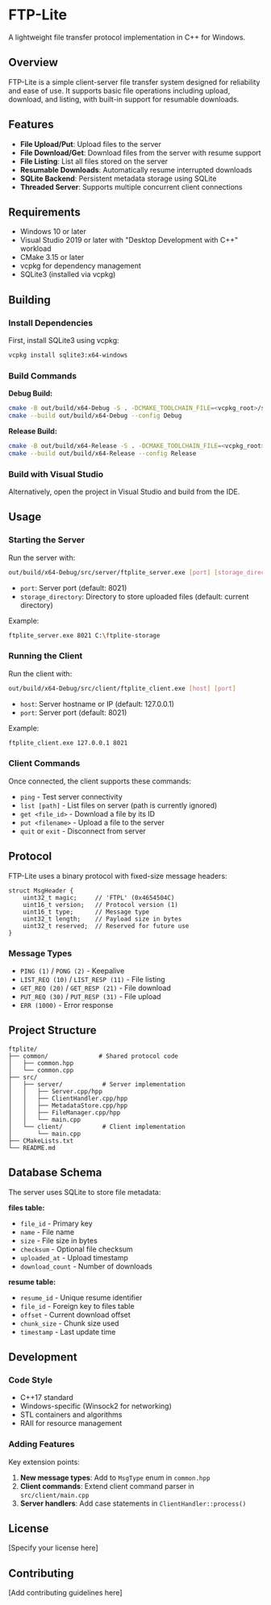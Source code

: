 # FTP-Lite

A lightweight file transfer protocol implementation in C++ for Windows.

## Overview

FTP-Lite is a simple client-server file transfer system designed for reliability and ease of use. It supports basic file operations including upload, download, and listing, with built-in support for resumable downloads.

## Features

- **File Upload/Put**: Upload files to the server
- **File Download/Get**: Download files from the server with resume support
- **File Listing**: List all files stored on the server
- **Resumable Downloads**: Automatically resume interrupted downloads
- **SQLite Backend**: Persistent metadata storage using SQLite
- **Threaded Server**: Supports multiple concurrent client connections

## Requirements

- Windows 10 or later
- Visual Studio 2019 or later with "Desktop Development with C++" workload
- CMake 3.15 or later
- vcpkg for dependency management
- SQLite3 (installed via vcpkg)

## Building

### Install Dependencies

First, install SQLite3 using vcpkg:

```bash
vcpkg install sqlite3:x64-windows
```

### Build Commands

**Debug Build:**
```bash
cmake -B out/build/x64-Debug -S . -DCMAKE_TOOLCHAIN_FILE=<vcpkg_root>/scripts/buildsystems/vcpkg.cmake -G Ninja
cmake --build out/build/x64-Debug --config Debug
```

**Release Build:**
```bash
cmake -B out/build/x64-Release -S . -DCMAKE_TOOLCHAIN_FILE=<vcpkg_root>/scripts/buildsystems/vcpkg.cmake -G Ninja -DCMAKE_BUILD_TYPE=Release
cmake --build out/build/x64-Release --config Release
```

### Build with Visual Studio

Alternatively, open the project in Visual Studio and build from the IDE.

## Usage

### Starting the Server

Run the server with:
```bash
out/build/x64-Debug/src/server/ftplite_server.exe [port] [storage_directory]
```

- `port`: Server port (default: 8021)
- `storage_directory`: Directory to store uploaded files (default: current directory)

Example:
```bash
ftplite_server.exe 8021 C:\ftplite-storage
```

### Running the Client

Run the client with:
```bash
out/build/x64-Debug/src/client/ftplite_client.exe [host] [port]
```

- `host`: Server hostname or IP (default: 127.0.0.1)
- `port`: Server port (default: 8021)

Example:
```bash
ftplite_client.exe 127.0.0.1 8021
```

### Client Commands

Once connected, the client supports these commands:

- `ping` - Test server connectivity
- `list [path]` - List files on server (path is currently ignored)
- `get <file_id>` - Download a file by its ID
- `put <filename>` - Upload a file to the server
- `quit` or `exit` - Disconnect from server

## Protocol

FTP-Lite uses a binary protocol with fixed-size message headers:

```
struct MsgHeader {
    uint32_t magic;     // 'FTPL' (0x4654504C)
    uint16_t version;   // Protocol version (1)
    uint16_t type;      // Message type
    uint32_t length;    // Payload size in bytes
    uint32_t reserved;  // Reserved for future use
}
```

### Message Types

- `PING (1)` / `PONG (2)` - Keepalive
- `LIST_REQ (10)` / `LIST_RESP (11)` - File listing
- `GET_REQ (20)` / `GET_RESP (21)` - File download
- `PUT_REQ (30)` / `PUT_RESP (31)` - File upload
- `ERR (1000)` - Error response

## Project Structure

```
ftplite/
├── common/              # Shared protocol code
│   ├── common.hpp
│   └── common.cpp
├── src/
│   ├── server/           # Server implementation
│   │   ├── Server.cpp/hpp
│   │   ├── ClientHandler.cpp/hpp
│   │   ├── MetadataStore.cpp/hpp
│   │   ├── FileManager.cpp/hpp
│   │   └── main.cpp
│   └── client/           # Client implementation
│       └── main.cpp
├── CMakeLists.txt
└── README.md
```

## Database Schema

The server uses SQLite to store file metadata:

**files table:**
- `file_id` - Primary key
- `name` - File name
- `size` - File size in bytes
- `checksum` - Optional file checksum
- `uploaded_at` - Upload timestamp
- `download_count` - Number of downloads

**resume table:**
- `resume_id` - Unique resume identifier
- `file_id` - Foreign key to files table
- `offset` - Current download offset
- `chunk_size` - Chunk size used
- `timestamp` - Last update time

## Development

### Code Style

- C++17 standard
- Windows-specific (Winsock2 for networking)
- STL containers and algorithms
- RAII for resource management

### Adding Features

Key extension points:

1. **New message types**: Add to `MsgType` enum in `common.hpp`
2. **Client commands**: Extend client command parser in `src/client/main.cpp`
3. **Server handlers**: Add case statements in `ClientHandler::process()`

## License

[Specify your license here]

## Contributing

[Add contributing guidelines here]
